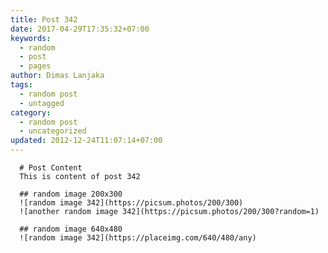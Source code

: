 ```yaml
---
title: Post 342
date: 2017-04-29T17:35:32+07:00
keywords:
  - random
  - post
  - pages
author: Dimas Lanjaka
tags:
  - random post
  - untagged
category:
  - random post
  - uncategorized
updated: 2012-12-24T11:07:14+07:00
---
```


      # Post Content
      This is content of post 342

      ## random image 200x300
      ![random image 342](https://picsum.photos/200/300)
      ![another random image 342](https://picsum.photos/200/300?random=1)

      ## random image 640x480
      ![random image 342](https://placeimg.com/640/480/any)
      